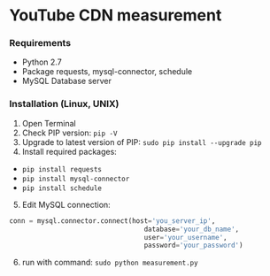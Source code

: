 # YouTube CDN measurement

### Requirements
- Python 2.7
- Package requests, mysql-connector, schedule
- MySQL Database server

### Installation (Linux, UNIX)
1. Open Terminal
2. Check PIP version: ```pip -V```
3. Upgrade to latest version of PIP: ```sudo pip install --upgrade pip```
4. Install required packages: 
  - ```pip install requests```
  - ```pip install mysql-connector```
  - ```pip install schedule```
5. Edit MySQL connection:
```python
conn = mysql.connector.connect(host='you_server_ip',
	                              database='your_db_name',
	                              user='your_username',
	                              password='your_password')
```
6. run with command: ```sudo python measurement.py```
  
